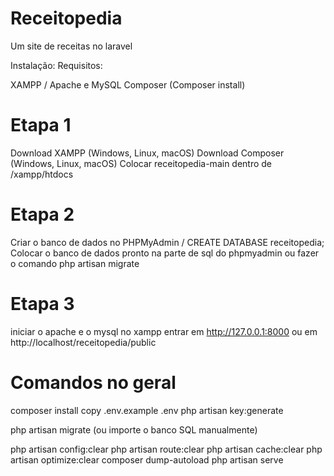 # Receitopedia
Um site de receitas no laravel

Instalação:
Requisitos:

XAMPP / Apache e MySQL
Composer (Composer install)
# Etapa 1
Download XAMPP (Windows, Linux, macOS)
Download Composer (Windows, Linux, macOS)
Colocar receitopedia-main dentro de /xampp/htdocs

# Etapa 2
Criar o banco de dados no PHPMyAdmin / CREATE DATABASE receitopedia;
Colocar o banco de dados pronto na parte de sql do phpmyadmin ou fazer o comando php artisan migrate

# Etapa 3
iniciar o apache e o mysql no xampp
entrar em http://127.0.0.1:8000 ou em http://localhost/receitopedia/public


# Comandos no geral

composer install
copy .env.example .env
php artisan key:generate

php artisan migrate  (ou importe o banco SQL manualmente)

php artisan config:clear
php artisan route:clear
php artisan cache:clear
php artisan optimize:clear
composer dump-autoload
php artisan serve
